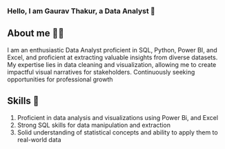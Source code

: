 ### Hello, I am Gaurav Thakur, a Data Analyst 🎯


## About me 🙋‍♂️
I am an enthusiastic Data Analyst proficient in SQL, Python, Power BI, and Excel, and proficient at extracting valuable insights from diverse datasets. My expertise lies in data cleaning and visualization, allowing me to create impactful visual narratives for stakeholders. Continuously seeking opportunities for professional growth

## Skills 🚀
1. Proficient in data analysis and visualizations using Power Bi, and Excel
2. Strong SQL skills for data manipulation and extraction
3. Solid understanding of statistical concepts and ability to apply them to real-world data


